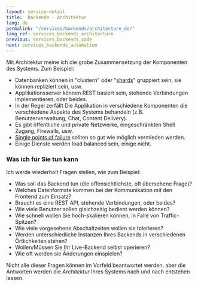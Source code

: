 ```yaml
---
layout: service-detail
title:  Backends - Architektur
lang: de
permalink: "/services/backends/architecture_de/"
lang_ref: services_backends_architecture
previous: services_backends_code
next: services_backends_automation
---
```

Mit Architektur meine ich die grobe Zusammensetzung der Komponenten des Systems. Zum Beispiel:
- Datenbanken können in "clustern" oder "[shards](https://en.wikipedia.org/wiki/Shard_(database_architecture))" gruppiert sein, sie können repliziert sein, usw.
- Applikationsserver können REST basiert sein, stehende Verbindungen implementieren, oder beides.
- In der Regel zerfällt Die Applikation in verschiedene Komponenten die verschiedene Aspekte des Systems behandeln (z.B. Benutzerverwaltung, Chat, Content Delivery).
- Es gibt öffentliche und private Netzwerke, eingeschränkten Shell Zugang, Firewalls, usw.
- [Single points of failure](https://en.wikipedia.org/wiki/Single_point_of_failure) sollten so gut wie möglich vermieden werden.
- Einige Dienste werden load balanced sein, einige nicht.

### Was ich für Sie tun kann
Ich werde wiederholt Fragen stellen, wie zum Beispiel:
- Was soll das Backend tun (die offensichtlichste, oft übersehene Frage)?
- Welches Datenformate kommen bei der Kommunikation mit den Frontend zum Einsatz?
- Braucht es eine REST API, stehende Verbindungen, oder beides?
- Wie viele Benutzer sollen gleichzeitig bedient werden können?
- Wie schnell wollen Sie hoch-skalieren können, in Falle von Traffic-Spitzen?
- Wie viele vorgesehene Abschaltzeiten wollen sie tolerieren?
- Werden unterschiedliche Instanzen Ihres Backends in verschiedenen Örtlichkeiten stehen?
- Wollen/Müssen Sie Ihr Live-Backend selbst operieren?
- Wie oft werden sie Änderungen einspielen?

Nicht alle dieser Fragen können im Vorfeld beantwortet werden, aber die Antworten werden die <em>Architektur</em> Ihres Systems nach und nach entstehen lassen.
